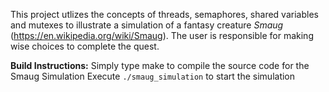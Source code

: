 This project utlizes the concepts of threads, semaphores, shared variables and mutexes to illustrate a simulation of a fantasy creature *Smaug* (https://en.wikipedia.org/wiki/Smaug).
The user is responsible for making wise choices to complete the quest.

**Build Instructions:**
Simply type make to compile the source code for the Smaug Simulation
Execute `./smaug_simulation` to start the simulation